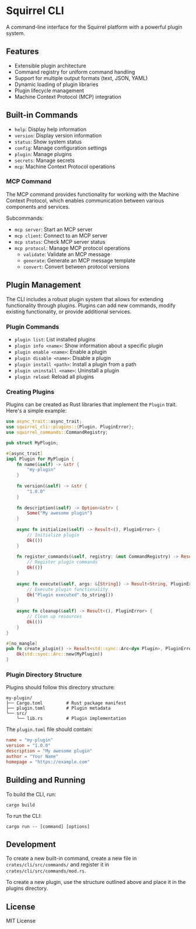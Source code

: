 # Squirrel CLI

A command-line interface for the Squirrel platform with a powerful plugin system.

## Features

- Extensible plugin architecture
- Command registry for uniform command handling
- Support for multiple output formats (text, JSON, YAML)
- Dynamic loading of plugin libraries
- Plugin lifecycle management
- Machine Context Protocol (MCP) integration

## Built-in Commands

- `help`: Display help information
- `version`: Display version information
- `status`: Show system status
- `config`: Manage configuration settings
- `plugin`: Manage plugins
- `secrets`: Manage secrets
- `mcp`: Machine Context Protocol operations

### MCP Command

The MCP command provides functionality for working with the Machine Context Protocol, which enables communication between various components and services. 

Subcommands:

- `mcp server`: Start an MCP server
- `mcp client`: Connect to an MCP server
- `mcp status`: Check MCP server status
- `mcp protocol`: Manage MCP protocol operations
  - `validate`: Validate an MCP message
  - `generate`: Generate an MCP message template
  - `convert`: Convert between protocol versions

## Plugin Management

The CLI includes a robust plugin system that allows for extending functionality through plugins. Plugins can add new commands, modify existing functionality, or provide additional services.

### Plugin Commands

- `plugin list`: List installed plugins
- `plugin info <name>`: Show information about a specific plugin
- `plugin enable <name>`: Enable a plugin
- `plugin disable <name>`: Disable a plugin
- `plugin install <path>`: Install a plugin from a path
- `plugin uninstall <name>`: Uninstall a plugin
- `plugin reload`: Reload all plugins

### Creating Plugins

Plugins can be created as Rust libraries that implement the `Plugin` trait. Here's a simple example:

```rust
use async_trait::async_trait;
use squirrel_cli::plugins::{Plugin, PluginError};
use squirrel_commands::CommandRegistry;

pub struct MyPlugin;

#[async_trait]
impl Plugin for MyPlugin {
    fn name(&self) -> &str {
        "my-plugin"
    }
    
    fn version(&self) -> &str {
        "1.0.0"
    }
    
    fn description(&self) -> Option<&str> {
        Some("My awesome plugin")
    }
    
    async fn initialize(&self) -> Result<(), PluginError> {
        // Initialize plugin
        Ok(())
    }
    
    fn register_commands(&self, registry: &mut CommandRegistry) -> Result<(), PluginError> {
        // Register plugin commands
        Ok(())
    }
    
    async fn execute(&self, args: &[String]) -> Result<String, PluginError> {
        // Execute plugin functionality
        Ok("Plugin executed".to_string())
    }
    
    async fn cleanup(&self) -> Result<(), PluginError> {
        // Clean up resources
        Ok(())
    }
}

#[no_mangle]
pub fn create_plugin() -> Result<std::sync::Arc<dyn Plugin>, PluginError> {
    Ok(std::sync::Arc::new(MyPlugin))
}
```

### Plugin Directory Structure

Plugins should follow this directory structure:

```
my-plugin/
├── Cargo.toml         # Rust package manifest
├── plugin.toml        # Plugin metadata
└── src/
    └── lib.rs         # Plugin implementation
```

The `plugin.toml` file should contain:

```toml
name = "my-plugin"
version = "1.0.0"
description = "My awesome plugin"
author = "Your Name"
homepage = "https://example.com"
```

## Building and Running

To build the CLI, run:

```
cargo build
```

To run the CLI:

```
cargo run -- [command] [options]
```

## Development

To create a new built-in command, create a new file in `crates/cli/src/commands/` and register it in `crates/cli/src/commands/mod.rs`.

To create a new plugin, use the structure outlined above and place it in the plugins directory.

## License

MIT License 